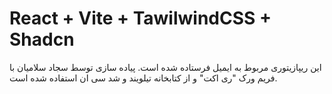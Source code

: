 # React + Vite + TawilwindCSS + Shadcn 

این ریپازیتوری مربوط به ایمیل فرستاده شده است.
پیاده سازی توسط سجاد سلامیان با فریم ورک "ری اکت" و از کتابخانه تیلویند و شد سی ان استفاده شده است.

